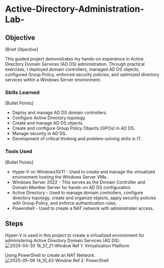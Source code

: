 # Active-Directory-Administration-Lab-

## Objective
[Brief Objective]

This guided project demonstrates my hands-on experience in Active Directory Domain Services (AD DS) administration. Through practical exercises, I deployed domain controllers, managed AD DS objects, configured Group Policy, enforced security policies, and optimized directory services within a Windows Server environment.

### Skills Learned
[Bullet Points]

- Deploy and manage AD DS domain controllers.
- Configure Active Directory topology.
- Create and manage AD DS objects.
- Create and configure Group Policy Objects (GPOs) in AD DS.
- Manage security in AD DS.
- Development of critical thinking and problem-solving skills in IT. 
  

  

### Tools Used
[Bullet Points]

- Hyper-V on Windows10/11 - Used to create and manage the virtualized environment hosting the Windows Server VMs.
- Windows Server 2022 - This serves as the Domain Controller and Domain Member Server for hands-on AD DS configuration.
- Active Directory - Used to manage domain controllers, configure directory topology, create and organize objects, apply security policies with Group Policy, and enforce authentication rules.
- Powershell - Used to create a NAT network with administrater access.



  
 
  

## Steps
Hyper-V is used in this project to create a virtualized environment for administering Active Directory Domain Services (AD DS).![2025-04-30 16_37_21-Window](https://github.com/user-attachments/assets/9a9ece78-ebf9-4d6a-bb7f-95cc93fd0af1) Ref 1: Virtualization Platform


Using PowerShell to create an NAT Network.![2025-05-09 14_10_43-Window](https://github.com/user-attachments/assets/f1e04339-08d8-4ccb-8fc3-dba6c8e0edf0) Ref 2: PowerShell






























